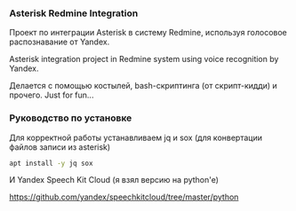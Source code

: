 ### Asterisk Redmine Integration

Проект по интеграции Asterisk в систему Redmine, используя голосовое распознавание от Yandex.

Asterisk integration project in Redmine system using voice recognition by Yandex.

Делается с помощью костылей, bash-скриптинга (от скрипт-кидди) и прочего. Just for fun...

### Руководство по установке

Для корректной работы устанавливаем jq и sox (для конвертации файлов записи из asterisk)

```sh
apt install -y jq sox
```
И Yandex Speech Kit Cloud (я взял версию на python'e)

https://github.com/yandex/speechkitcloud/tree/master/python
